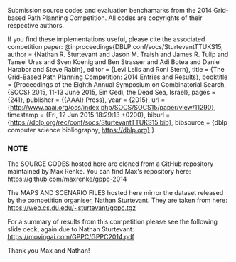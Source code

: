 Submission source codes and evaluation benchamarks from the 2014 Grid-based Path Planning Competition.
All codes are copyrights of their respective authors. 

If you find these implementations useful, please cite the associated competition paper: 
@inproceedings{DBLP:conf/socs/SturtevantTTUKS15,
  author    = {Nathan R. Sturtevant and
               Jason M. Traish and
               James R. Tulip and
               Tansel Uras and
               Sven Koenig and
               Ben Strasser and
               Adi Botea and
               Daniel Harabor and
               Steve Rabin},
  editor    = {Levi Lelis and
               Roni Stern},
  title     = {The Grid-Based Path Planning Competition: 2014 Entries and Results},
  booktitle = {Proceedings of the Eighth Annual Symposium on Combinatorial Search,
               {SOCS} 2015, 11-13 June 2015, Ein Gedi, the Dead Sea, Israel},
  pages     = {241},
  publisher = {{AAAI} Press},
  year      = {2015},
  url       = {http://www.aaai.org/ocs/index.php/SOCS/SOCS15/paper/view/11290},
  timestamp = {Fri, 12 Jun 2015 18:29:13 +0200},
  biburl    = {https://dblp.org/rec/conf/socs/SturtevantTTUKS15.bib},
  bibsource = {dblp computer science bibliography, https://dblp.org}
}



### NOTE
The SOURCE CODES hosted here are cloned from a GitHub repository maintained by Max Renke.
You can find Max's repository here:
https://github.com/maxrenke/gppc-2014

The MAPS AND SCENARIO FILES hosted here mirror the dataset released by the competition
organiser, Nathan Sturtevant. They are taken from here:
https://web.cs.du.edu/~sturtevant/gppc.tgz 

For a summary of results from this competition please see the following
slide deck, again due to Nathan Sturtevant:
https://movingai.com/GPPC/GPPC2014.pdf

Thank you Max and Nathan!
